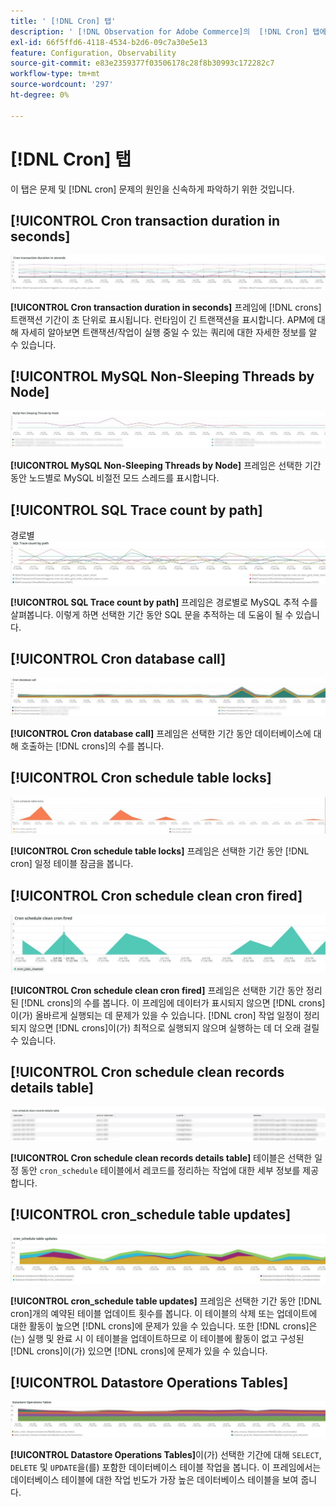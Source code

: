 ```yaml
---
title: ' [!DNL Cron] 탭'
description: ' [!DNL Observation for Adobe Commerce]의  [!DNL Cron] 탭에 대해 알아봅니다.'
exl-id: 66f5ffd6-4118-4534-b2d6-09c7a30e5e13
feature: Configuration, Observability
source-git-commit: e83e2359377f03506178c28f8b30993c172282c7
workflow-type: tm+mt
source-wordcount: '297'
ht-degree: 0%

---
```


# [!DNL Cron] 탭

이 탭은 문제 및 [!DNL cron] 문제의 원인을 신속하게 파악하기 위한 것입니다.

## [!UICONTROL Cron transaction duration in seconds]

![크론 트랜잭션 기간(초)](../../assets/tools/observation-for-adobe-commerce/cron-tab-1.jpg)

**[!UICONTROL Cron transaction duration in seconds]** 프레임에 [!DNL crons] 트랜잭션 기간이 초 단위로 표시됩니다. 런타임이 긴 트랜잭션을 표시합니다. APM에 대해 자세히 알아보면 트랜잭션/작업이 실행 중일 수 있는 쿼리에 대한 자세한 정보를 알 수 있습니다.

## [!UICONTROL MySQL Non-Sleeping Threads by Node]

![MySQL Non Sleeping Threads by Node](../../assets/tools/observation-for-adobe-commerce/cron-tab-2.jpg)

**[!UICONTROL MySQL Non-Sleeping Threads by Node]** 프레임은 선택한 기간 동안 노드별로 MySQL 비절전 모드 스레드를 표시합니다.

## [!UICONTROL SQL Trace count by path]

경로별 ![SQL 추적 수](../../assets/tools/observation-for-adobe-commerce/cron-tab-3.jpg)

**[!UICONTROL SQL Trace count by path]** 프레임은 경로별로 MySQL 추적 수를 살펴봅니다. 이렇게 하면 선택한 기간 동안 SQL 문을 추적하는 데 도움이 될 수 있습니다.

## [!UICONTROL Cron database call]

![크론 데이터베이스 호출](../../assets/tools/observation-for-adobe-commerce/cron-tab-4.jpg)

**[!UICONTROL Cron database call]** 프레임은 선택한 기간 동안 데이터베이스에 대해 호출하는 [!DNL crons]의 수를 봅니다.

## [!UICONTROL Cron schedule table locks]

![크론 일정 테이블 잠금](../../assets/tools/observation-for-adobe-commerce/cron-tab-5.jpg)

**[!UICONTROL Cron schedule table locks]** 프레임은 선택한 기간 동안 [!DNL cron] 일정 테이블 잠금을 봅니다.

## [!UICONTROL Cron schedule clean cron fired]

![크론 일정 테이블 잠금](../../assets/tools/observation-for-adobe-commerce/cron-tab-6.jpg)

**[!UICONTROL Cron schedule clean cron fired]** 프레임은 선택한 기간 동안 정리된 [!DNL crons]의 수를 봅니다. 이 프레임에 데이터가 표시되지 않으면 [!DNL crons]이(가) 올바르게 실행되는 데 문제가 있을 수 있습니다. [!DNL cron] 작업 일정이 정리되지 않으면 [!DNL crons]이(가) 최적으로 실행되지 않으며 실행하는 데 더 오래 걸릴 수 있습니다.

## [!UICONTROL Cron schedule clean records details table]

![크론 일정 정리 레코드 세부 정보 테이블](../../assets/tools/observation-for-adobe-commerce/cron-tab-7.jpg)

**[!UICONTROL Cron schedule clean records details table]** 테이블은 선택한 일정 동안 `cron_schedule` 테이블에서 레코드를 정리하는 작업에 대한 세부 정보를 제공합니다.

## [!UICONTROL cron_schedule table updates]

![cron_schedule 테이블 업데이트](../../assets/tools/observation-for-adobe-commerce/cron-tab-8.jpg)

**[!UICONTROL cron_schedule table updates]** 프레임은 선택한 기간 동안 [!DNL cron]개의 예약된 테이블 업데이트 횟수를 봅니다. 이 테이블의 삭제 또는 업데이트에 대한 활동이 높으면 [!DNL crons]에 문제가 있을 수 있습니다. 또한 [!DNL crons]은(는) 실행 및 완료 시 이 테이블을 업데이트하므로 이 테이블에 활동이 없고 구성된 [!DNL crons]이(가) 있으면 [!DNL crons]에 문제가 있을 수 있습니다.

## [!UICONTROL Datastore Operations Tables]

![데이터 저장소 작업 테이블](../../assets/tools/observation-for-adobe-commerce/cron-tab-9.jpg)

**[!UICONTROL Datastore Operations Tables]**&#x200B;이(가) 선택한 기간에 대해 `SELECT`, `DELETE` 및 `UPDATE`을(를) 포함한 데이터베이스 테이블 작업을 봅니다. 이 프레임에서는 데이터베이스 테이블에 대한 작업 빈도가 가장 높은 데이터베이스 테이블을 보여 줍니다.
